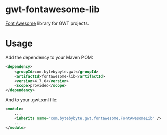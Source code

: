 gwt-fontawesome-lib
===================

[Font Awesome](http://fortawesome.github.io/Font-Awesome) library for GWT projects.

# Usage

Add the dependency to your Maven POM:

```xml
<dependency>
	<groupId>com.bytebybyte.gwt</groupId>
	<artifactId>fontawesome-lib</artifactId>
	<version>4.7.0</version>
	<scope>provided</scope>
</dependency>
```

And to your .gwt.xml file:

```xml
<module>
	...
	<inherits name="com.bytebybyte.gwt.fontawesome.FontAwesomeLib" />
	...
</module>
```
